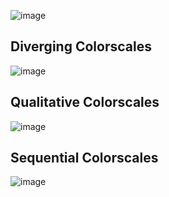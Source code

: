 ![image](https://github.com/user-attachments/assets/45ae3049-c2b9-4ac6-8e85-220b3e9cd1e7)

## Diverging Colorscales

![image](https://github.com/user-attachments/assets/24ed8b77-50d7-45ce-9bf6-1b8883e51a50)

## Qualitative Colorscales

![image](https://github.com/user-attachments/assets/f262c7e4-6022-4727-b5ff-1df09885b484)

## Sequential Colorscales

![image](https://github.com/user-attachments/assets/d43609e6-89bb-488f-b760-2254cb8b772a)



